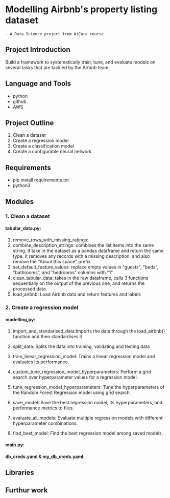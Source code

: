 
#  Modelling Airbnb's property listing dataset
    - A Data Science project from AiCore course

## Project Introduction
Build a framework to systematically train, tune, and evaluate models on several tasks that are tackled by the Airbnb team

## Language and Tools
- python
- github
- AWS

## Project Outline
1. Clean a dataset
2. Create a regression model
3. Create a classification model
4. Create a configurable neural network


## Requirements
- pip install requirements.txt
- python3 

## Modules

### 1. Clean a dataset
#### tabular_data.py: 
1. remove_rows_with_missing_ratings:
2. combine_description_strings: combines the list items into the same string. It take in the dataset as a pandas dataframe and return the same type. It removes any records with a missing description, and also remove the "About this space" prefix
3. set_default_feature_values: replace empty values in "guests", "beds", "bathrooms", and "bedrooms" columns with "1"
4. clean_tabular_data: takes in the raw dataframe, calls 3 functions sequentially on the output of the previous one, and returns the processed data.
5. load_airbnb: Load Airbnb data and return features and labels

### 2. Create a regression model
#### modelling,py:
1. import_and_standarised_data:Imports the data through the load_airbnb() function and then standardises it

2. split_data: Splits the data into training, validating and testing data
3. train_linear_regression_model: Trains a linear regression model and evaluates its performance.

4. custom_tune_regression_model_hyperparameters: Perform a grid search over hyperparameter values for a regression model.
5. tune_regression_model_hyperparameters: Tune the hyperparameters of the Random Forest Regression model using grid search.
6. save_model: Save the best regression model, its hyperparameters, and performance metrics to files.
7. evaluate_all_models: Evaluate multiple regression models with different hyperparameter combinations.
8. find_best_model: Find the best regression model among saved models.


#### 

#### main.py:

#### db_creds.yaml & my_db_creds.yaml:



## Libraries


## Furthur work
